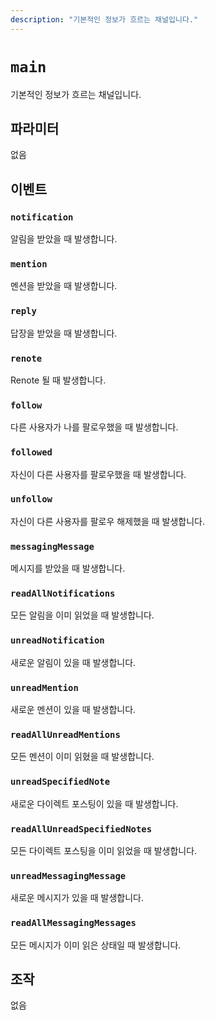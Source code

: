 ```yaml
---
description: "기본적인 정보가 흐르는 채널입니다."
---
```


# `main`

기본적인 정보가 흐르는 채널입니다.

## 파라미터

없음

## 이벤트

### `notification`

<MkSchemaViewer :schema="{
 $ref: 'misskey://Notification'
}"/>

알림을 받았을 때 발생합니다.

### `mention`

<MkSchemaViewer :schema="{
 $ref: 'misskey://Note'
}"/>

멘션을 받았을 때 발생합니다.

### `reply`

<MkSchemaViewer :schema="{
 $ref: 'misskey://Note'
}"/>

답장을 받았을 때 발생합니다.

### `renote`

<MkSchemaViewer :schema="{
 $ref: 'misskey://Note'
}"/>

Renote 될 때 발생합니다.

### `follow`

<MkSchemaViewer :schema="{
 $ref: 'misskey://User'
}"/>

다른 사용자가 나를 팔로우했을 때 발생합니다.

### `followed`

<MkSchemaViewer :schema="{
 $ref: 'misskey://User'
}"/>

자신이 다른 사용자를 팔로우했을 때 발생합니다.

### `unfollow`

<MkSchemaViewer :schema="{
 $ref: 'misskey://User'
}"/>

자신이 다른 사용자를 팔로우 해제했을 때 발생합니다.

### `messagingMessage`

<MkSchemaViewer :schema="{
 $ref: 'misskey://MessagingMessage'
}"/>

메시지를 받았을 때 발생합니다.

### `readAllNotifications`

모든 알림을 이미 읽었을 때 발생합니다.

### `unreadNotification`

새로운 알림이 있을 때 발생합니다.

### `unreadMention`

새로운 멘션이 있을 때 발생합니다.

### `readAllUnreadMentions`

모든 멘션이 이미 읽혔을 때 발생합니다.

### `unreadSpecifiedNote`

새로운 다이렉트 포스팅이 있을 때 발생합니다.

### `readAllUnreadSpecifiedNotes`

모든 다이렉트 포스팅을 이미 읽었을 때 발생합니다.

### `unreadMessagingMessage`

새로운 메시지가 있을 때 발생합니다.

### `readAllMessagingMessages`

모든 메시지가 이미 읽은 상태일 때 발생합니다.

## 조작

없음
